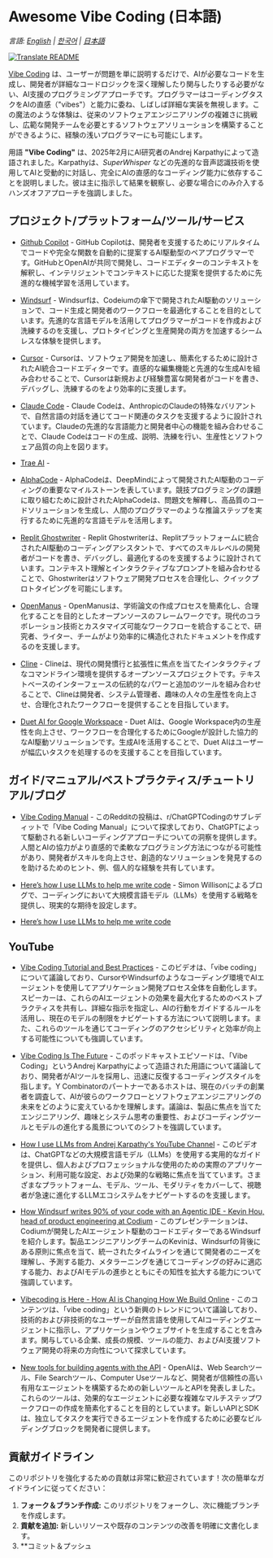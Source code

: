 # Awesome Vibe Coding (日本語)

*言語: [English](README.md) | [한국어](README.ko.md) | [日本語](README.ja.md)*

[![Translate README](https://github.com/roboco-io/awesome-vibecoding/actions/workflows/translate-readme.yml/badge.svg)](https://github.com/roboco-io/awesome-vibecoding/actions/workflows/translate-readme.yml)

[Vibe Coding](https://en.wikipedia.org/wiki/Vibe_coding) は、ユーザーが問題を単に説明するだけで、AIが必要なコードを生成し、開発者が詳細なコードロジックを深く理解したり関与したりする必要がない、AI支援のプログラミングアプローチです。プログラマーはコーディングタスクをAIの直感（"vibes"）と能力に委ね、しばしば詳細な実装を無視します。この魔法のような体験は、従来のソフトウェアエンジニアリングの複雑さに挑戦し、広範な開発チームを必要とするソフトウェアソリューションを構築することができるように、経験の浅いプログラマーにも可能にします。

用語 **"Vibe Coding"** は、2025年2月にAI研究者のAndrej Karpathyによって造語されました。Karpathyは、*SuperWhisper* などの先進的な音声認識技術を使用してAIと受動的に対話し、完全にAIの直感的なコーディング能力に依存することを説明しました。彼は主に指示して結果を観察し、必要な場合にのみ介入するハンズオフアプローチを強調しました。

## プロジェクト/プラットフォーム/ツール/サービス

- [Github Copilot](https://github.com/features/copilot) - GitHub Copilotは、開発者を支援するためにリアルタイムでコードや完全な関数を自動的に提案するAI駆動型のペアプログラマーです。GitHubとOpenAIが共同で開発し、コードエディターのコンテキストを解釈し、インテリジェントでコンテキストに応じた提案を提供するために先進的な機械学習を活用しています。

- [Windsurf](https://codeium.com/windsurf) - Windsurfは、Codeiumの傘下で開発されたAI駆動のソリューションで、コード生成と開発者のワークフローを最適化することを目的としています。先進的な言語モデルを活用してプログラマーがコードを作成および洗練するのを支援し、プロトタイピングと生産開発の両方を加速するシームレスな体験を提供します。

- [Cursor](https://www.cursor.com/) - Cursorは、ソフトウェア開発を加速し、簡素化するために設計されたAI統合コードエディターです。直感的な編集機能と先進的な生成AIを組み合わせることで、Cursorは新規および経験豊富な開発者がコードを書き、デバッグし、洗練するのをより効率的に支援します。

- [Claude Code](https://docs.anthropic.com/en/docs/agents-and-tools/claude-code/overview) - Claude Codeは、AnthropicのClaudeの特殊なバリアントで、自然言語の対話を通じてコード関連のタスクを支援するように設計されています。Claudeの先進的な言語能力と開発者中心の機能を組み合わせることで、Claude Codeはコードの生成、説明、洗練を行い、生産性とソフトウェア品質の向上を図ります。

- [Trae AI](https://www.futuretools.io/tools/trae-ai) -

- [AlphaCode](https://alphacode.deepmind.com/) - AlphaCodeは、DeepMindによって開発されたAI駆動のコーディングの重要なマイルストーンを表しています。競技プログラミングの課題に取り組むために設計されたAlphaCodeは、問題文を解釋し、高品質のコードソリューションを生成し、人間のプログラマーのような推論ステップを実行するために先進的な言語モデルを活用します。

- [Replit Ghostwriter](https://replit.com/learn/intro-to-ghostwriter) - Replit Ghostwriterは、Replitプラットフォームに統合されたAI駆動のコーディングアシスタントで、すべてのスキルレベルの開発者がコードを書き、デバッグし、最適化するのを支援するように設計されています。コンテキスト理解とインタラクティブなプロンプトを組み合わせることで、Ghostwriterはソフトウェア開発プロセスを合理化し、クイックプロトタイピングを可能にします。

- [OpenManus](https://github.com/mannaandpoem/OpenManus) - OpenManusは、学術論文の作成プロセスを簡素化し、合理化することを目的としたオープンソースのフレームワークです。現代のコラボレーション技術とカスタマイズ可能なワークフローを統合することで、研究者、ライター、チームがより効率的に構造化されたドキュメントを作成するのを支援します。

- [Cline](https://github.com/cline/cline) - Clineは、現代の開発慣行と拡張性に焦点を当てたインタラクティブなコマンドライン環境を提供するオープンソースプロジェクトです。テキストベースのインターフェースの伝統的なパワーと追加のツールを組み合わせることで、Clineは開発者、システム管理者、趣味の人々の生産性を向上させ、合理化されたワークフローを提供することを目指しています。

- [Duet AI for Google Workspace](https://workspace.google.com/blog/product-announcements/duet-ai?hl=en) - Duet AIは、Google Workspace内の生産性を向上させ、ワークフローを合理化するためにGoogleが設計した協力的なAI駆動ソリューションです。生成AIを活用することで、Duet AIはユーザーが幅広いタスクを処理するのを支援することを目指しています。

## ガイド/マニュアル/ベストプラクティス/チュートリアル/ブログ

- [Vibe Coding Manual](https://www.reddit.com/r/ChatGPTCoding/comments/1j5l4xw/vibe_coding_manual/) - このRedditの投稿は、r/ChatGPTCodingのサブレディットで「Vibe Coding Manual」について探求しており、ChatGPTによって駆動される新しいコーディングアプローチについての洞察を提供します。人間とAIの協力がより直感的で柔軟なプログラミング方法につながる可能性があり、開発者がスキルを向上させ、創造的なソリューションを発見するのを助けるためのヒント、例、個人的な経験を共有しています。

- [Here’s how I use LLMs to help me write code](https://simonwillison.net/2025/Mar/11/using-llms-for-code/#set-reasonable-expectations) - Simon Willisonによるブログで、コーディングにおいて大規模言語モデル（LLMs）を使用する戦略を提供し、現実的な期待を設定します。

- [Here’s how I use LLMs to help me write code](https://simonwillison.net/2025/Mar/11/using-llms-for-code/)

## YouTube
- [Vibe Coding Tutorial and Best Practices](https://www.youtube.com/watch?v=YWwS911iLhg&t=907s) - このビデオは、「vibe coding」について議論しており、CursorやWindsurfのようなコーディング環境でAIエージェントを使用してアプリケーション開発プロセス全体を自動化します。スピーカーは、これらのAIエージェントの効果を最大化するためのベストプラクティスを共有し、詳細な指示を指定し、AIの行動をガイドするルールを活用し、現在のモデルの制限をナビゲートする方法について説明します。また、これらのツールを通じてコーディングのアクセシビリティと効率が向上する可能性についても強調しています。

- [Vibe Coding Is The Future](https://www.youtube.com/watch?v=IACHfKmZMr8&t=1606s) - このポッドキャストエピソードは、「Vibe Coding」というAndrej Karpathyによって造語された用語について議論しており、開発者がAIツールを採用し、迅速に反復するコーディングスタイルを指します。Y Combinatorのパートナーであるホストは、現在のバッチの創業者を調査して、AIが彼らのワークフローとソフトウェアエンジニアリングの未来をどのように変えているかを理解します。議論は、製品に焦点を当てたエンジニアリング、趣味とシステム思考の重要性、およびコーディングツールとモデルの進化する風景についてのシフトを強調しています。

- [How I use LLMs from Andrej Karpathy's YouTube Channel](https://www.youtube.com/watch?v=EWvNQjAaOHw) - このビデオは、ChatGPTなどの大規模言語モデル（LLMs）を使用する実用的なガイドを提供し、個人およびプロフェッショナルな使用のための実際のアプリケーション、利用可能な設定、および効果的な戦略に焦点を当てています。さまざまなプラットフォーム、モデル、ツール、モダリティをカバーして、視聴者が急速に進化するLLMエコシステムをナビゲートするのを支援します。

- [How Windsurf writes 90% of your code with an Agentic IDE - Kevin Hou, head of product engineering at Codium](https://www.youtube.com/watch?v=bVNNvWq6dKo) - このプレゼンテーションは、Codiumが開発したAIエージェント駆動のコードエディターであるWindsurfを紹介します。製品エンジニアリングチームのKevinは、Windsurfの背後にある原則に焦点を当て、統一されたタイムラインを通じて開発者のニーズを理解し、予測する能力、メタラーニングを通じてコーディングの好みに適応する能力、およびAIモデルの進歩とともにその知性を拡大する能力について強調しています。

- [Vibecoding is Here - How AI is Changing How We Build Online](https://www.youtube.com/watch?v=xxA-M3HrKrc) - このコンテンツは、「vibe coding」という新興のトレンドについて議論しており、技術的および非技術的なユーザーが自然言語を使用してAIコーディングエージェントに指示し、アプリケーションやウェブサイトを生成することを含みます。関与している企業、成長の規模、ツールの能力、およびAI支援ソフトウェア開発の将来の方向性について探求しています。

- [New tools for building agents with the API](https://www.youtube.com/watch?v=hciNKcLwSes) - OpenAIは、Web Searchツール、File Searchツール、Computer Useツールなど、開発者が信頼性の高い有用なエージェントを構築するための新しいツールとAPIを発表しました。これらのツールは、効果的なエージェントに必要な複雑なマルチステップワークフローの作成を簡素化することを目的としています。新しいAPIとSDKは、独立してタスクを実行できるエージェントを作成するために必要なビルディングブロックを開発者に提供します。

## 貢献ガイドライン

このリポジトリを強化するための貢献は非常に歓迎されています！次の簡単なガイドラインに従ってください：

1. **フォーク＆ブランチ作成:** このリポジトリをフォークし、次に機能ブランチを作成します。
2. **貢献を追加:** 新しいリソースや既存のコンテンツの改善を明確に文書化します。
3. **コミット＆プッシュ